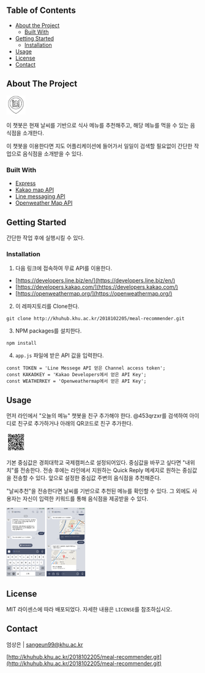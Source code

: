 
<br />

<!-- TABLE OF CONTENTS -->
## Table of Contents

* [About the Project](#about-the-project)
  * [Built With](#built-with)
* [Getting Started](#getting-started)
  * [Installation](#installation)
* [Usage](#usage)
* [License](#license)
* [Contact](#contact)

<!-- ABOUT THE PROJECT -->
## About The Project

<img src="/images/logo.png" width="10%" height="10%" alt="로고"></img>

이 챗봇은 현재 날씨를 기반으로 식사 메뉴를 추천해주고, 해당 메뉴를 먹을 수 있는 음식점을 소개한다.

이 챗봇을 이용한다면 지도 어플리케이션에 들어가서 일일이 검색할 필요없이 간단한 작업으로 음식점을 소개받을 수 있다.

### Built With

* [Express](https://github.com/expressjs/express)
* [Kakao map API](https://developers.kakao.com/)
* [Line messaging API](https://developers.line.biz/en/)
* [Openweather Map API](https://openweathermap.org/)

<!-- GETTING STARTED -->
## Getting Started

간단한 작업 후에 실행시킬 수 있다.

### Installation

1. 다음 링크에 접속하여 무료 API를 이용한다.
  * [https://developers.line.biz/en/](https://developers.line.biz/en/)
  * [https://developers.kakao.com/](https://developers.kakao.com/)
  * [https://openweathermap.org/](https://openweathermap.org/)

2. 이 레파지토리를 Clone한다.
```
git clone http://khuhub.khu.ac.kr/2018102205/meal-recommender.git
```

3. NPM packages를 설치한다.
```
npm install
```

4. `app.js` 파일에 받은 API 값을 입력한다.
```
const TOKEN = 'Line Messege API 얻은 Channel access token';
const KAKAOKEY = 'Kakao Developers에서 얻은 API Key';
const WEATHERKEY = 'Openweathermap에서 얻은 API Key';
```

<!-- USAGE EXAMPLES -->
## Usage

먼저 라인에서 "오늘의 메뉴" 챗봇을 친구 추가해야 한다. @453qrzxr를 검색하여 아이디로 친구로 추가하거나 아래의 QR코드로 친구 추가한다.

<img src="/images/QRcode.png" width="10%" height="10%" alt="QR CODE"></img>

기본 중심값은 경희대학교 국제캠퍼스로 설정되어있다. 중심값을 바꾸고 싶다면 "내위치"를 전송한다. 전송 후에는 라인에서 지원하는 Quick Reply 메세지로 원하는 중심값을 전송할 수 있다. 앞으로 설정한 중심값 주변의 음식점을 추천해준다.

"날씨추천"을 전송한다면 날씨를 기반으로 추천된 메뉴를 확인할 수 있다. 그 외에도 사용자는 자신이 입력한 키워드를 통해 음식점을 제공받을 수 있다.

<img src="/images/screenshot1.png" width="20%" height="20%" alt="Screenshot1"></img>
<img src="/images/screenshot2.png" width="20%" height="20%" alt="Screenshot2"></img>


<!-- LICENSE -->
## License

MIT 라이센스에 따라 배포되었다. 자세한 내용은 `LICENSE`를 참조하십시오.

<!-- CONTACT -->
## Contact

엄상은 | sangeun99@khu.ac.kr

[http://khuhub.khu.ac.kr/2018102205/meal-recommender.git](http://khuhub.khu.ac.kr/2018102205/meal-recommender.git)